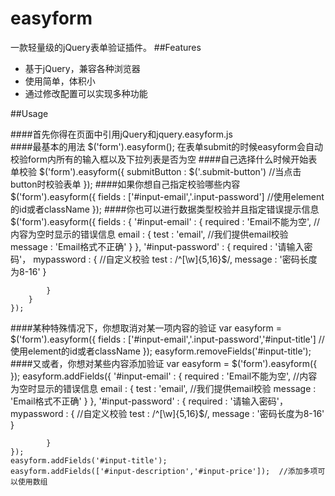 easyform
========

一款轻量级的jQuery表单验证插件。
##Features
* 基于jQuery，兼容各种浏览器
* 使用简单，体积小
* 通过修改配置可以实现多种功能    

##Usage

####首先你得在页面中引用jQuery和jquery.easyform.js    
    <script src="http://ajax.googleapis.com/ajax/libs/jquery/1.10.2/jquery.min.js"></script>
    <script src="js/jquery.easyform.js"></script>
####最基本的用法
    $('form').easyform();
在表单submit的时候easyform会自动校验form内所有的输入框以及下拉列表是否为空
####自己选择什么时候开始表单校验
    $('form').easyform({
        submitButton : $('.submit-button')  //当点击button时校验表单
    });
####如果你想自己指定校验哪些内容
    $('form').easyform({
        fields : ['#input-email','.input-password'] //使用element的id或者className
    });
####你也可以进行数据类型校验并且指定错误提示信息
    $('form').easyform({
        fields : {
            '#input-email' : {
                required : 'Email不能为空', //内容为空时显示的错误信息
                email : {
                    test : 'email', //我们提供email校验
                    message : 'Email格式不正确'
                }
            },
            '#input-password' : {
                required : '请输入密码'，
                mypassword : {  //自定义校验
                    test : /^[\w]{5,16}$/, 
                    message : '密码长度为8-16'
                }
                
            }
        }
    });
####某种特殊情况下，你想取消对某一项内容的验证
    var easyform = $('form').easyform({
        fields : ['#input-email','.input-password','#input-title'] //使用element的id或者className
    });
    easyform.removeFields('#input-title');
####又或者，你想对某些内容添加验证
    var easyform = $('form').easyform({
    });
    easyform.addFields({
            '#input-email' : {
                required : 'Email不能为空', //内容为空时显示的错误信息
                email : {
                    test : 'email', //我们提供email校验
                    message : 'Email格式不正确'
                }
            },
            '#input-password' : {
                required : '请输入密码'，
                mypassword : {  //自定义校验
                    test : /^[\w]{5,16}$/, 
                    message : '密码长度为8-16'
                }
                
            }
    });
    easyform.addFields('#input-title');
    easyform.addFields(['#input-description','#input-price']);  //添加多项可以使用数组
